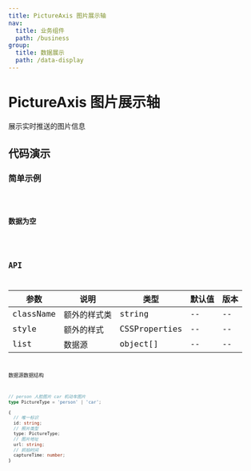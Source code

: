 ```yaml
---
title: PictureAxis 图片展示轴
nav:
  title: 业务组件
  path: /business
group:
  title: 数据展示
  path: /data-display
---
```


# PictureAxis 图片展示轴

展示实时推送的图片信息

## 代码演示

### 简单示例

<code src="./demo/simple.tsx" />

### 数据为空

<code src="./demo/empty.tsx" />

## API

| 参数      | 说明         | 类型          | 默认值 | 版本 |
| --------- | ------------ | ------------- | ------ | ---- |
| className | 额外的样式类 | string        | --     | --   |
| style     | 额外的样式   | CSSProperties | --     | --   |
| list      | 数据源       | object[]      | --     | --   |

数据源数据结构

```ts
// person 人脸图片 car 机动车图片
type PictureType = 'person' | 'car';

{
  // 唯一标识
  id: string;
  // 照片类型
  type: PictureType;
  // 图片地址
  url: string;
  // 抓拍时间
  captureTime: number;
}
```
